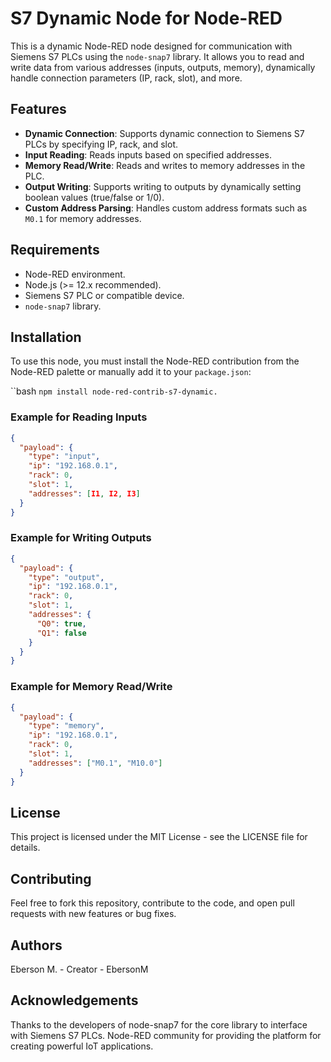 # S7 Dynamic Node for Node-RED

This is a dynamic Node-RED node designed for communication with Siemens S7 PLCs using the `node-snap7` library. It allows you to read and write data from various addresses (inputs, outputs, memory), dynamically handle connection parameters (IP, rack, slot), and more.

## Features

- **Dynamic Connection**: Supports dynamic connection to Siemens S7 PLCs by specifying IP, rack, and slot.
- **Input Reading**: Reads inputs based on specified addresses.
- **Memory Read/Write**: Reads and writes to memory addresses in the PLC.
- **Output Writing**: Supports writing to outputs by dynamically setting boolean values (true/false or 1/0).
- **Custom Address Parsing**: Handles custom address formats such as `M0.1` for memory addresses.

## Requirements

- Node-RED environment.
- Node.js (>= 12.x recommended).
- Siemens S7 PLC or compatible device.
- `node-snap7` library.


## Installation

To use this node, you must install the Node-RED contribution from the Node-RED palette or manually add it to your `package.json`:

``bash
`npm install node-red-contrib-s7-dynamic.`



### Example for Reading Inputs
```json
{
  "payload": {
    "type": "input",
    "ip": "192.168.0.1",
    "rack": 0,
    "slot": 1,
    "addresses": [I1, I2, I3]
  }
}
```
### Example for Writing Outputs
```json
{
  "payload": {
    "type": "output",
    "ip": "192.168.0.1",
    "rack": 0,
    "slot": 1,
    "addresses": {
      "Q0": true,
      "Q1": false
    }
  }
}
```
### Example for Memory Read/Write
```json
{
  "payload": {
    "type": "memory",
    "ip": "192.168.0.1",
    "rack": 0,
    "slot": 1,
    "addresses": ["M0.1", "M10.0"]
  }
}
```

## License
This project is licensed under the MIT License - see the LICENSE file for details.

## Contributing
Feel free to fork this repository, contribute to the code, and open pull requests with new features or bug fixes.

## Authors
Eberson M. - Creator - EbersonM

## Acknowledgements
Thanks to the developers of node-snap7 for the core library to interface with Siemens S7 PLCs.
Node-RED community for providing the platform for creating powerful IoT applications.






